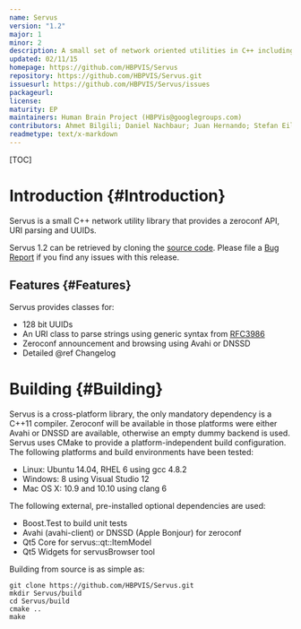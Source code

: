 ```yaml
---
name: Servus
version: "1.2"
major: 1
minor: 2
description: A small set of network oriented utilities in C++ including a zeroconf implementation.
updated: 02/11/15
homepage: https://github.com/HBPVIS/Servus
repository: https://github.com/HBPVIS/Servus.git
issuesurl: https://github.com/HBPVIS/Servus/issues
packageurl: 
license: 
maturity: EP
maintainers: Human Brain Project (HBPVis@googlegroups.com)
contributors: Ahmet Bilgili; Daniel Nachbaur; Juan Hernando; Stefan Eilemann; hernando
readmetype: text/x-markdown
---
```

[TOC]

# Introduction {#Introduction}

Servus is a small C++ network utility library that provides a zeroconf
API, URI parsing and UUIDs.

Servus 1.2 can be retrieved by cloning the
[source code](https://github.com/HBPVIS/servus). Please file a
[Bug Report](https://github.com/HBPVis/servus/issues) if you find any issues
with this release.

## Features {#Features}

Servus provides classes for:

* 128 bit UUIDs
* An URI class to parse strings using generic syntax from
  [RFC3986](https://www.ietf.org/rfc/rfc3986.txt)
* Zeroconf announcement and browsing using Avahi or DNSSD
* Detailed @ref Changelog

# Building {#Building}

Servus is a cross-platform library, the only mandatory dependency is a
C++11 compiler. Zeroconf will be available in those platforms were
either Avahi or DNSSD are available, otherwise an empty dummy backend is
used. Servus uses CMake to provide a platform-independent build
configuration. The following platforms and build environments have been
tested:

* Linux: Ubuntu 14.04, RHEL 6 using gcc 4.8.2
* Windows: 8 using Visual Studio 12
* Mac OS X: 10.9 and 10.10 using clang 6

The following external, pre-installed optional dependencies are used:

* Boost.Test to build unit tests
* Avahi (avahi-client) or DNSSD (Apple Bonjour) for zeroconf
* Qt5 Core for servus::qt::ItemModel
* Qt5 Widgets for servusBrowser tool

Building from source is as simple as:

    git clone https://github.com/HBPVIS/Servus.git
    mkdir Servus/build
    cd Servus/build
    cmake ..
    make

